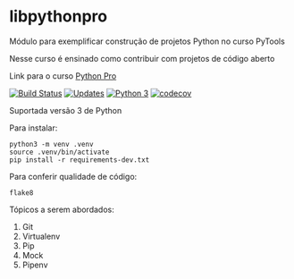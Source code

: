 # libpythonpro
Módulo para exemplificar construção de projetos Python no curso PyTools

Nesse curso é ensinado como contribuir com projetos de código aberto

Link para o curso [Python Pro](https://www.python.pro.br/)

[![Build Status](https://travis-ci.org/cacciella/libpythonpro.svg?branch=master)](https://travis-ci.org/cacciella/libpythonpro)
[![Updates](https://pyup.io/repos/github/cacciella/libpythonpro/shield.svg)](https://pyup.io/repos/github/cacciella/libpythonpro/)
[![Python 3](https://pyup.io/repos/github/cacciella/libpythonpro/python-3-shield.svg)](https://pyup.io/repos/github/cacciella/libpythonpro/)
[![codecov](https://codecov.io/gh/cacciella/libpythonpro/branch/master/graph/badge.svg)](https://codecov.io/gh/cacciella/libpythonpro)

Suportada versão 3 de Python

Para instalar:

```console
python3 -m venv .venv
source .venv/bin/activate
pip install -r requirements-dev.txt

```

Para conferir qualidade de código:

```console
flake8

```

Tópicos a serem abordados:
 1. Git
 2. Virtualenv
 3. Pip
 4. Mock
 5. Pipenv
 